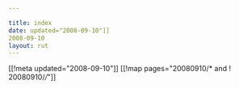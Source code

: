 ```yaml
---

title: index
date: updated="2008-09-10"]]
2008-09-10
layout: rut
---
```


[[!meta updated="2008-09-10"]]
[[!map pages="20080910/* and ! 20080910/*/*"]]
